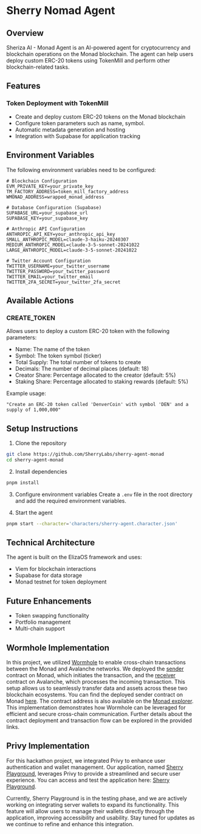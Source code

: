 # Sherry Nomad Agent

## Overview
Sheriza AI - Monad Agent is an AI-powered agent for cryptocurrency and blockchain operations on the Monad blockchain. The agent can help users deploy custom ERC-20 tokens using TokenMill and perform other blockchain-related tasks.

## Features

### Token Deployment with TokenMill
- Create and deploy custom ERC-20 tokens on the Monad blockchain
- Configure token parameters such as name, symbol.
- Automatic metadata generation and hosting
- Integration with Supabase for application tracking

## Environment Variables
The following environment variables need to be configured:

```
# Blockchain Configuration
EVM_PRIVATE_KEY=your_private_key
TM_FACTORY_ADDRESS=token_mill_factory_address
WMONAD_ADDRESS=wrapped_monad_address

# Database Configuration (Supabase)
SUPABASE_URL=your_supabase_url
SUPABASE_KEY=your_supabase_key

# Anthropic API Configuration
ANTHROPIC_API_KEY=your_anthropic_api_key
SMALL_ANTHROPIC_MODEL=claude-3-haiku-20240307
MEDIUM_ANTHROPIC_MODEL=claude-3-5-sonnet-20241022
LARGE_ANTHROPIC_MODEL=claude-3-5-sonnet-20241022

# Twitter Account Configuration
TWITTER_USERNAME=your_twitter_username
TWITTER_PASSWORD=your_twitter_password
TWITTER_EMAIL=your_twitter_email
TWITTER_2FA_SECRET=your_twitter_2fa_secret
```

## Available Actions

### CREATE_TOKEN
Allows users to deploy a custom ERC-20 token with the following parameters:
- Name: The name of the token
- Symbol: The token symbol (ticker)
- Total Supply: The total number of tokens to create
- Decimals: The number of decimal places (default: 18)
- Creator Share: Percentage allocated to the creator (default: 5%)
- Staking Share: Percentage allocated to staking rewards (default: 5%)

Example usage:
```
"Create an ERC-20 token called 'DenverCoin' with symbol 'DEN' and a supply of 1,000,000"
```

## Setup Instructions

1. Clone the repository
```bash
git clone https://github.com/SherryLabs/sherry-agent-monad
cd sherry-agent-monad
```

2. Install dependencies
```bash
pnpm install
```

3. Configure environment variables
Create a `.env` file in the root directory and add the required environment variables.

4. Start the agent
```bash
pnpm start --character='characters/sherry-agent.character.json'
```

## Technical Architecture

The agent is built on the ElizaOS framework and uses:
- Viem for blockchain interactions
- Supabase for data storage
- Monad testnet for token deployment

## Future Enhancements
- Token swapping functionality
- Portfolio management
- Multi-chain support

## Wormhole Implementation

In this project, we utilized [Wormhole](https://wormhole.com/docs/) to enable cross-chain transactions between the Monad and Avalanche networks. We deployed the [sender](https://github.com/SherryLabs/sherry-contracts/blob/dev/monad-hackathon/contracts/wormhole/SL1MessageSender.sol) contract on Monad, which initiates the transaction, and the [receiver](https://github.com/SherryLabs/sherry-contracts/blob/dev/monad-hackathon/contracts/wormhole/SL1MessageReceiver.sol) contract on Avalanche, which processes the incoming transaction. This setup allows us to seamlessly transfer data and assets across these two blockchain ecosystems.
You can find the deployed sender contract on Monad [here](https://github.com/SherryLabs/sherry-contracts/blob/dev/monad-hackathon/contracts/wormhole/SL1MessageSender.sol). The contract address is also available on the [Monad explorer](https://testnet.monadexplorer.com/address/0xa3CA6021b432a88EEFb5b53B31833e19195b4ecB). This implementation demonstrates how Wormhole can be leveraged for efficient and secure cross-chain communication. Further details about the contract deployment and transaction flow can be explored in the provided links.


## Privy Implementation

For this hackathon project, we integrated Privy to enhance user authentication and wallet management. Our application, named [Sherry Playground](https://app.sherry.social/home), leverages Privy to provide a streamlined and secure user experience. You can access and test the application here: [Sherry Playground](https://app.sherry.social/home).

Currently, Sherry Playground is in the testing phase, and we are actively working on integrating server wallets to expand its functionality. This feature will allow users to manage their wallets directly through the application, improving accessibility and usability. Stay tuned for updates as we continue to refine and enhance this integration.


